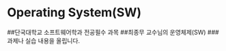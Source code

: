 Operating System(SW)
====================
##단국대학교 소프트웨어학과 전공필수 과목
##최종무 교수님의 운영체제(SW)
###과제나 실습 내용을 올립니다.
